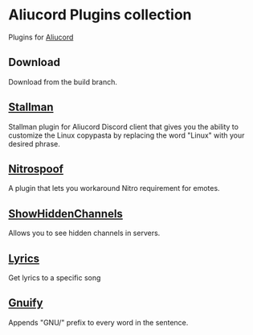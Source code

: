 # Aliucord Plugins collection
Plugins for [Aliucord](https://github.com/Aliucord)

## Download
Download from the build branch.

## [Stallman](/Stallman)
Stallman plugin for Aliucord Discord client that gives you the ability to customize the Linux copypasta by replacing the word "Linux" with your desired phrase.

## [Nitrospoof](/NitroSpoof)
A plugin that lets you workaround Nitro requirement for emotes.

## [ShowHiddenChannels](/ShowHiddenChannels)
Allows you to see hidden channels in servers.

## [Lyrics](/Lyrics)
Get lyrics to a specific song

## [Gnuify](/Gnuify)
Appends "GNU/" prefix to every word in the sentence.

